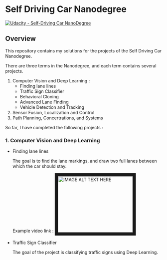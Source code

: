 # Self Driving Car Nanodegree

[![Udacity - Self-Driving Car NanoDegree](https://s3.amazonaws.com/udacity-sdc/github/shield-carnd.svg)](http://www.udacity.com/drive)

Overview
---

This repository contains my solutions for the projects of the Self Driving Car Nanodegree.

There are three terms in the Nanodegree, and each term contains several projects.
1. Computer Vision and Deep Learning :
   * Finding lane lines
   * Traffic Sign Classifier
   * Behavioral Cloning
   * Advanced Lane Finding
   * Vehicle Detection and Tracking
2. Sensor Fusion, Localization and Control
3. Path Planning, Concertrations, and Systems

So far, I have completed the following projects :

### 1. Computer Vision and Deep Learning
   * Finding lane lines

      The goal is to find the lane markings, and draw two full lanes between which the car should stay.

      Example video link :
   <a href="https://youtu.be/yie5K0BM1fs
   " target="_blank"><img src="http://img.youtube.com/vi/yie5K0BM1fs/0.jpg"
   alt="IMAGE ALT TEXT HERE" width="240" height="180" border="10" /></a>

   * Traffic Sign Classifier

      The goal of the project is classifying traffic signs using Deep Learning.
